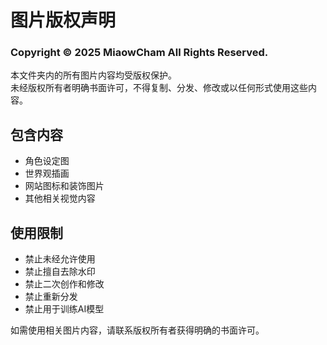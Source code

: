 # 图片版权声明

### Copyright © 2025 MiaowCham All Rights Reserved.

本文件夹内的所有图片内容均受版权保护。  
未经版权所有者明确书面许可，不得复制、分发、修改或以任何形式使用这些内容。

## 包含内容

- 角色设定图
- 世界观插画
- 网站图标和装饰图片
- 其他相关视觉内容

## 使用限制

- 禁止未经允许使用
- 禁止擅自去除水印
- 禁止二次创作和修改
- 禁止重新分发
- 禁止用于训练AI模型

如需使用相关图片内容，请联系版权所有者获得明确的书面许可。